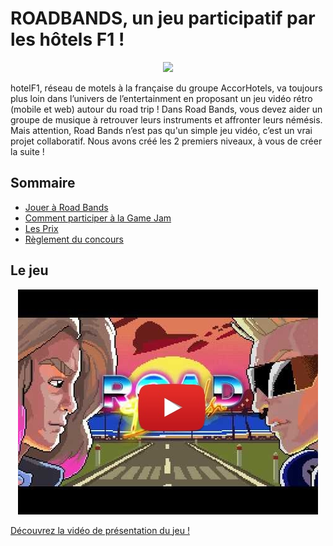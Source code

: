 # ROADBANDS, un jeu participatif par les hôtels F1 !

<p align="center">
    <img src="https://user-images.githubusercontent.com/29977168/28116277-c23a7cce-6708-11e7-927c-5a6bd911da85.png"
         style="width: 200; height:auto;"
    >
</p>

hotelF1, réseau de motels à la française du groupe AccorHotels, va toujours plus loin dans l’univers de l’entertainment en proposant un jeu vidéo rétro (mobile et web) autour du road trip ! Dans Road Bands, vous devez aider un groupe de musique à retrouver leurs instruments et affronter leurs némésis. Mais attention, Road Bands n’est pas qu'un simple jeu vidéo, c’est un vrai projet collaboratif. Nous avons créé les 2 premiers niveaux, à vous de créer la suite !

## Sommaire

- [Jouer à Road Bands](#jeu)
- [Comment participer à la Game Jam](#participer)
- [Les Prix](#prix)
- [Règlement du concours](#règlement)

<a name="jeu"></a>
## Le jeu

<p align="center">
    <a href="http://www.youtube.com/watch?feature=player_embedded&v=35mA3UNQ-yk" target="_blank"><img src="https://raw.githubusercontent.com/Yakka/testF1/master/youtube.jpg" alt="Video Roadbands"/></a>
</p>

[Découvrez la vidéo de présentation du jeu !](http://www.youtube.com/watch?feature=player_embedded&v=35mA3UNQ-yk])


